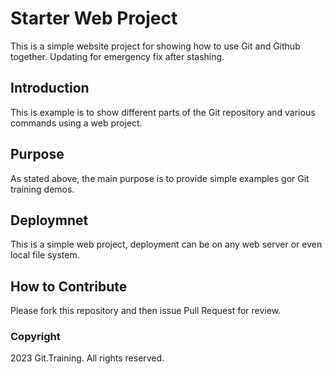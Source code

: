 # Starter Web Project

This is a simple website project for showing how to use Git and Github together. Updating for emergency fix after stashing.

## Introduction

This is example is to show different parts of the Git repository and various commands  using a web project.

## Purpose

As stated above, the main purpose  is to provide simple examples gor Git training demos.

## Deploymnet

This is a simple web project, deployment can be on any web server or even local file system.

## How to Contribute

Please fork this repository and then issue Pull Request for  review.

### Copyright

2023 Git.Training. All rights reserved.